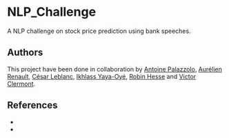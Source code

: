 # NLP_Challenge

A NLP challenge on stock price prediction using bank speeches. 

## Authors

This project have been done in collaboration by [Antoine Palazzolo](https://github.com/antoine-palazz), [Aurélien Renault](https://github.com/aurelien-renault), [César Leblanc](https://github.com/CesarLeblanc), [Ikhlass Yaya-Oyé](https://github.com/ikhlo), [Robin Hesse](https://github.com/Robin-gl-pixel) and [Victor Clermont](https://github.com/VicCler).

## References

* 
*  